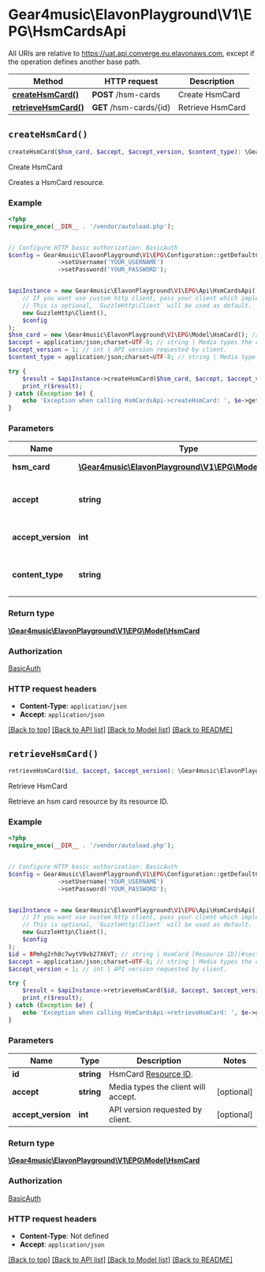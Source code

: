 # Gear4music\ElavonPlayground\V1\EPG\HsmCardsApi

All URIs are relative to https://uat.api.converge.eu.elavonaws.com, except if the operation defines another base path.

| Method | HTTP request | Description |
| ------------- | ------------- | ------------- |
| [**createHsmCard()**](HsmCardsApi.md#createHsmCard) | **POST** /hsm-cards | Create HsmCard |
| [**retrieveHsmCard()**](HsmCardsApi.md#retrieveHsmCard) | **GET** /hsm-cards/{id} | Retrieve HsmCard |


## `createHsmCard()`

```php
createHsmCard($hsm_card, $accept, $accept_version, $content_type): \Gear4music\ElavonPlayground\V1\EPG\Model\HsmCard
```

Create HsmCard

Creates a HsmCard resource.

### Example

```php
<?php
require_once(__DIR__ . '/vendor/autoload.php');


// Configure HTTP basic authorization: BasicAuth
$config = Gear4music\ElavonPlayground\V1\EPG\Configuration::getDefaultConfiguration()
              ->setUsername('YOUR_USERNAME')
              ->setPassword('YOUR_PASSWORD');


$apiInstance = new Gear4music\ElavonPlayground\V1\EPG\Api\HsmCardsApi(
    // If you want use custom http client, pass your client which implements `GuzzleHttp\ClientInterface`.
    // This is optional, `GuzzleHttp\Client` will be used as default.
    new GuzzleHttp\Client(),
    $config
);
$hsm_card = new \Gear4music\ElavonPlayground\V1\EPG\Model\HsmCard(); // \Gear4music\ElavonPlayground\V1\EPG\Model\HsmCard | object (HsmCard)
$accept = application/json;charset=UTF-8; // string | Media types the client will accept.
$accept_version = 1; // int | API version requested by client.
$content_type = application/json;charset=UTF-8; // string | Media type of the request body.

try {
    $result = $apiInstance->createHsmCard($hsm_card, $accept, $accept_version, $content_type);
    print_r($result);
} catch (Exception $e) {
    echo 'Exception when calling HsmCardsApi->createHsmCard: ', $e->getMessage(), PHP_EOL;
}
```

### Parameters

| Name | Type | Description  | Notes |
| ------------- | ------------- | ------------- | ------------- |
| **hsm_card** | [**\Gear4music\ElavonPlayground\V1\EPG\Model\HsmCard**](../Model/HsmCard.md)| object (HsmCard) | |
| **accept** | **string**| Media types the client will accept. | [optional] |
| **accept_version** | **int**| API version requested by client. | [optional] |
| **content_type** | **string**| Media type of the request body. | [optional] |

### Return type

[**\Gear4music\ElavonPlayground\V1\EPG\Model\HsmCard**](../Model/HsmCard.md)

### Authorization

[BasicAuth](../../README.md#BasicAuth)

### HTTP request headers

- **Content-Type**: `application/json`
- **Accept**: `application/json`

[[Back to top]](#) [[Back to API list]](../../README.md#endpoints)
[[Back to Model list]](../../README.md#models)
[[Back to README]](../../README.md)

## `retrieveHsmCard()`

```php
retrieveHsmCard($id, $accept, $accept_version): \Gear4music\ElavonPlayground\V1\EPG\Model\HsmCard
```

Retrieve HsmCard

Retrieve an hsm card resource by its resource ID.

### Example

```php
<?php
require_once(__DIR__ . '/vendor/autoload.php');


// Configure HTTP basic authorization: BasicAuth
$config = Gear4music\ElavonPlayground\V1\EPG\Configuration::getDefaultConfiguration()
              ->setUsername('YOUR_USERNAME')
              ->setPassword('YOUR_PASSWORD');


$apiInstance = new Gear4music\ElavonPlayground\V1\EPG\Api\HsmCardsApi(
    // If you want use custom http client, pass your client which implements `GuzzleHttp\ClientInterface`.
    // This is optional, `GuzzleHttp\Client` will be used as default.
    new GuzzleHttp\Client(),
    $config
);
$id = 8Pmhg2rh8c7wytV9vb27X6VT; // string | HsmCard [Resource ID](#section/Overview/Values).
$accept = application/json;charset=UTF-8; // string | Media types the client will accept.
$accept_version = 1; // int | API version requested by client.

try {
    $result = $apiInstance->retrieveHsmCard($id, $accept, $accept_version);
    print_r($result);
} catch (Exception $e) {
    echo 'Exception when calling HsmCardsApi->retrieveHsmCard: ', $e->getMessage(), PHP_EOL;
}
```

### Parameters

| Name | Type | Description  | Notes |
| ------------- | ------------- | ------------- | ------------- |
| **id** | **string**| HsmCard [Resource ID](#section/Overview/Values). | |
| **accept** | **string**| Media types the client will accept. | [optional] |
| **accept_version** | **int**| API version requested by client. | [optional] |

### Return type

[**\Gear4music\ElavonPlayground\V1\EPG\Model\HsmCard**](../Model/HsmCard.md)

### Authorization

[BasicAuth](../../README.md#BasicAuth)

### HTTP request headers

- **Content-Type**: Not defined
- **Accept**: `application/json`

[[Back to top]](#) [[Back to API list]](../../README.md#endpoints)
[[Back to Model list]](../../README.md#models)
[[Back to README]](../../README.md)
